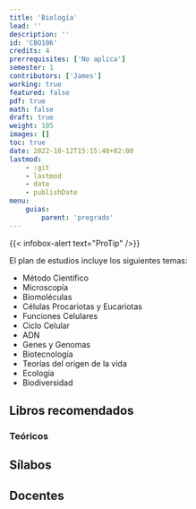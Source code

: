 ```yaml
---
title: 'Biología'
lead: ''
description: ''
id: 'CBO106'
credits: 4
prerrequisites: ['No aplica']
semester: 1
contributors: ['James']
working: true
featured: false
pdf: true
math: false
draft: true
weight: 105
images: []
toc: true
date: 2022-10-12T15:15:48+02:00
lastmod:
    - :git
    - lastmod
    - date
    - publishDate
menu:
    guias:
        parent: 'pregrado'
---
```


{{< infobox-alert text="ProTip" />}}

El plan de estudios incluye los siguientes temas:

-   Método Científico
-   Microscopía
-   Biomoléculas
-   Células Procariotas y Eucariotas
-   Funciones Celulares
-   Ciclo Celular
-   ADN
-   Genes y Genomas
-   Biotecnología
-   Teorías del origen de la vida
-   Ecología
-   Biodiversidad

## Libros recomendados

### Teóricos

## Sílabos

## Docentes
